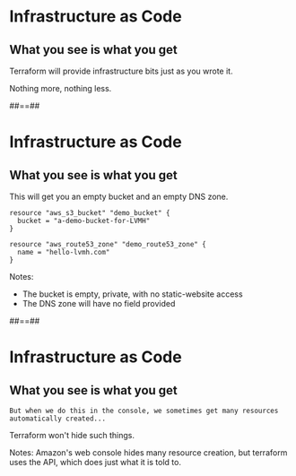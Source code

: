 
# Infrastructure as Code
## What you see is what you get

Terraform will provide infrastructure bits just as you wrote it.

Nothing more, nothing less.

##==##

# Infrastructure as Code
## What you see is what you get

This will get you an empty bucket and an empty DNS zone.

```hcl
resource "aws_s3_bucket" "demo_bucket" {
  bucket = "a-demo-bucket-for-LVMH"
}

resource "aws_route53_zone" "demo_route53_zone" {
  name = "hello-lvmh.com"
}
```

Notes: 
- The bucket is empty, private, with no static-website access
- The DNS zone will have no field provided

##==##

# Infrastructure as Code
## What you see is what you get

    But when we do this in the console, we sometimes get many resources automatically created...

Terraform won't hide such things.

Notes:
Amazon's web console hides many resource creation, but terraform uses the API, which does just what it is told to.
